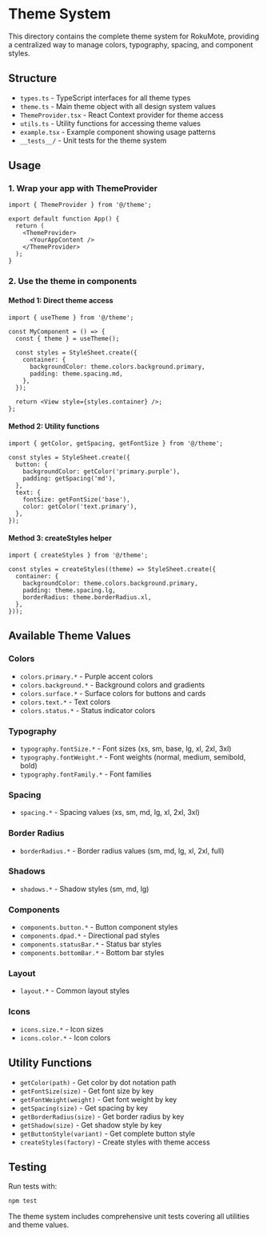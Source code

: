 # Theme System

This directory contains the complete theme system for RokuMote, providing a centralized way to manage colors, typography, spacing, and component styles.

## Structure

- `types.ts` - TypeScript interfaces for all theme types
- `theme.ts` - Main theme object with all design system values
- `ThemeProvider.tsx` - React Context provider for theme access
- `utils.ts` - Utility functions for accessing theme values
- `example.tsx` - Example component showing usage patterns
- `__tests__/` - Unit tests for the theme system

## Usage

### 1. Wrap your app with ThemeProvider

```tsx
import { ThemeProvider } from '@/theme';

export default function App() {
  return (
    <ThemeProvider>
      <YourAppContent />
    </ThemeProvider>
  );
}
```

### 2. Use the theme in components

#### Method 1: Direct theme access
```tsx
import { useTheme } from '@/theme';

const MyComponent = () => {
  const { theme } = useTheme();
  
  const styles = StyleSheet.create({
    container: {
      backgroundColor: theme.colors.background.primary,
      padding: theme.spacing.md,
    },
  });
  
  return <View style={styles.container} />;
};
```

#### Method 2: Utility functions
```tsx
import { getColor, getSpacing, getFontSize } from '@/theme';

const styles = StyleSheet.create({
  button: {
    backgroundColor: getColor('primary.purple'),
    padding: getSpacing('md'),
  },
  text: {
    fontSize: getFontSize('base'),
    color: getColor('text.primary'),
  },
});
```

#### Method 3: createStyles helper
```tsx
import { createStyles } from '@/theme';

const styles = createStyles((theme) => StyleSheet.create({
  container: {
    backgroundColor: theme.colors.background.primary,
    padding: theme.spacing.lg,
    borderRadius: theme.borderRadius.xl,
  },
}));
```

## Available Theme Values

### Colors
- `colors.primary.*` - Purple accent colors
- `colors.background.*` - Background colors and gradients
- `colors.surface.*` - Surface colors for buttons and cards
- `colors.text.*` - Text colors
- `colors.status.*` - Status indicator colors

### Typography
- `typography.fontSize.*` - Font sizes (xs, sm, base, lg, xl, 2xl, 3xl)
- `typography.fontWeight.*` - Font weights (normal, medium, semibold, bold)
- `typography.fontFamily.*` - Font families

### Spacing
- `spacing.*` - Spacing values (xs, sm, md, lg, xl, 2xl, 3xl)

### Border Radius
- `borderRadius.*` - Border radius values (sm, md, lg, xl, 2xl, full)

### Shadows
- `shadows.*` - Shadow styles (sm, md, lg)

### Components
- `components.button.*` - Button component styles
- `components.dpad.*` - Directional pad styles
- `components.statusBar.*` - Status bar styles
- `components.bottomBar.*` - Bottom bar styles

### Layout
- `layout.*` - Common layout styles

### Icons
- `icons.size.*` - Icon sizes
- `icons.color.*` - Icon colors

## Utility Functions

- `getColor(path)` - Get color by dot notation path
- `getFontSize(size)` - Get font size by key
- `getFontWeight(weight)` - Get font weight by key
- `getSpacing(size)` - Get spacing by key
- `getBorderRadius(size)` - Get border radius by key
- `getShadow(size)` - Get shadow style by key
- `getButtonStyle(variant)` - Get complete button style
- `createStyles(factory)` - Create styles with theme access

## Testing

Run tests with:
```bash
npm test
```

The theme system includes comprehensive unit tests covering all utilities and theme values.